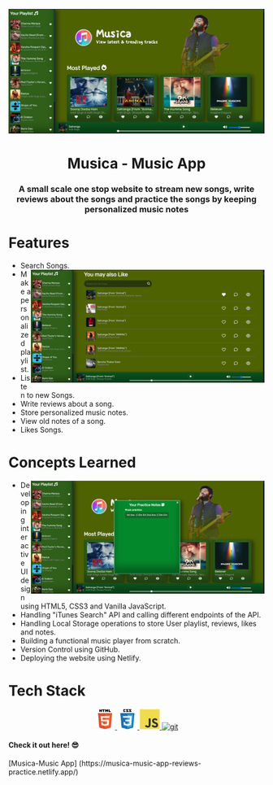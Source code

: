![MasterHead](musica.png)

<h1 align="center">Musica - Music App</h1>
<h3 align="center"> A small scale one stop website to stream new songs, write reviews about the songs and practice the songs by keeping personalized music notes</h3>


# Features

- Search Songs.
  <img align="right" alt="homepage" width="460" src="Screenshot 2024-02-23 225455.png">
- Make a personalized playlist.
- Listen to new Songs.
- Write reviews about a song.
- Store personalized music notes.
- View old notes of a song.
- Likes Songs.




# Concepts Learned

<img align="right" alt="profilepage" width="460" src="Screenshot 2024-02-23 225318.png">

- Developing interactive UI design using HTML5, CSS3 and Vanilla JavaScript.
- Handling "iTunes Search" API and calling different endpoints of the API.
- Handling Local Storage operations to store User playlist, reviews, likes and notes.
- Building a functional music player from scratch.
- Version Control using GitHub.
- Deploying the website using Netlify.

# Tech Stack

<p align="center"> <a href="https://www.w3.org/html/" target="_blank" rel="noreferrer"> <img src="https://raw.githubusercontent.com/devicons/devicon/master/icons/html5/html5-original-wordmark.svg" alt="html5" width="40" height="40"/> </a> <a href="https://www.w3schools.com/css/" target="_blank" rel="noreferrer"> <img src="https://raw.githubusercontent.com/devicons/devicon/master/icons/css3/css3-original-wordmark.svg" alt="css3" width="40" height="40"/> </a> <a href="https://developer.mozilla.org/en-US/docs/Web/JavaScript" target="_blank" rel="noreferrer"> <img src="https://raw.githubusercontent.com/devicons/devicon/master/icons/javascript/javascript-original.svg" alt="javascript" width="40" height="40"/> </a> <a href="https://git-scm.com/" target="_blank" rel="noreferrer"> <img src="https://www.vectorlogo.zone/logos/git-scm/git-scm-icon.svg" alt="git" width="40" height="40"/> </a> </p>



<h4 align="left">Check it out here! &#128526;</h4>
[Musica-Music App] (https://musica-music-app-reviews-practice.netlify.app/)

